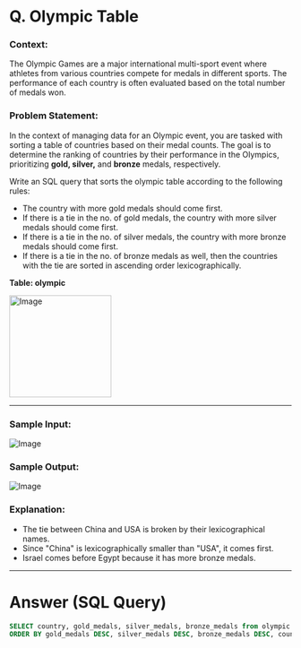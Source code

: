 # Q. Olympic Table

### Context:
The Olympic Games are a major international multi-sport event where athletes from various countries compete for medals in different sports. 
The performance of each country is often evaluated based on the total number of medals won.

### Problem Statement:
In the context of managing data for an Olympic event, you are tasked with sorting a table of countries based on their medal counts. 
The goal is to determine the ranking of countries by their performance in the Olympics, prioritizing **gold, silver,** and **bronze** medals, respectively.

Write an SQL query that sorts the olympic table according to the following rules:

  - The country with more gold medals should come first.
  - If there is a tie in the no. of gold medals, the country with more silver medals should come first.
  - If there is a tie in the no. of silver medals, the country with more bronze medals should come first.
  - If there is a tie in the no. of bronze medals as well, then the countries with the tie are sorted in ascending order lexicographically.

**Table: olympic**

<img width="182" alt="Image" src="https://github.com/user-attachments/assets/d5a309d8-1b6c-4b08-aa64-f359911f8764" />

---

### Sample Input:

![Image](https://github.com/user-attachments/assets/44b5c4b5-72f0-4087-a436-9286fb5c5a23)

### Sample Output:

![Image](https://github.com/user-attachments/assets/c35f1239-2724-4594-92f7-da617a55db49)

### Explanation:
  - The tie between China and USA is broken by their lexicographical names.
  - Since "China" is lexicographically smaller than "USA", it comes first.
  - Israel comes before Egypt because it has more bronze medals.

---

# Answer (SQL Query)

```sql
SELECT country, gold_medals, silver_medals, bronze_medals from olympic
ORDER BY gold_medals DESC, silver_medals DESC, bronze_medals DESC, country ASC;
